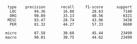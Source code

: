                 type    precision       recall     f1-score      support
                 LOC        94.36        16.88        28.63         7140
                 ORG        90.89        33.13        48.56         6321
                MISC        93.47        28.74        43.96         3438
                 PER        81.32        44.27        57.33         6600

               micro        87.58        30.68        45.44        23499
               macro        90.01        30.75        44.62        23499